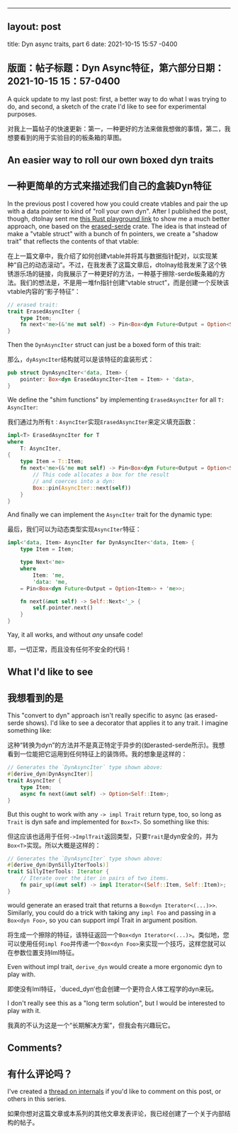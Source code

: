 ---

## layout: post
title: Dyn async traits, part 6
date: 2021-10-15 15:57 -0400

## 版面：帖子标题：Dyn Async特征，第六部分日期：2021-10-15 15：57-0400

A quick update to my last post: first, a better way to do what I was trying to do, and second, a sketch of the crate I'd like to see for experimental purposes.

对我上一篇帖子的快速更新：第一，一种更好的方法来做我想做的事情，第二，我想要看到的用于实验目的的板条箱的草图。

## An easier way to roll our own boxed dyn traits

## 一种更简单的方式来描述我们自己的盒装Dyn特征

In the previous post I covered how you could create vtables and pair the up with a data pointer to kind of "roll your own dyn". After I published the post, though, dtolnay sent me [this Rust playground link](https://play.rust-lang.org/?version=nightly&mode=debug&edition=2018&gist=adba43d6e056337cd8a297624a296219) to show me a much better approach, one based on the [erased-serde](https://crates.io/crates/erased-serde) crate. The idea is that instead of make a "vtable struct" with a bunch of fn pointers, we create a "shadow trait" that reflects the contents of that vtable:

在上一篇文章中，我介绍了如何创建vtable并将其与数据指针配对，以实现某种“自己的动态滚动”。不过，在我发表了这篇文章后，dtolnay给我发来了这个铁锈游乐场的链接，向我展示了一种更好的方法，一种基于擦除-serde板条箱的方法。我们的想法是，不是用一堆fn指针创建“vtable struct”，而是创建一个反映该vtable内容的“影子特征”：

```rust
// erased trait:
trait ErasedAsyncIter {
    type Item;
    fn next<'me>(&'me mut self) -> Pin<Box<dyn Future<Output = Option<Self::Item>> + 'me>>;
}
```

Then the `DynAsyncIter` struct can just be a boxed form of this trait:

那么，`dyAsyncIter`结构就可以是该特征的盒装形式：

```rust
pub struct DynAsyncIter<'data, Item> {
    pointer: Box<dyn ErasedAsyncIter<Item = Item> + 'data>,
}
```

We define the "shim functions" by implementing `ErasedAsyncIter` for all `T: AsyncIter`:

我们通过为所有`t：AsyncIter`实现`ErasedAsyncIter`来定义填充函数：

```rust
impl<T> ErasedAsyncIter for T
where
    T: AsyncIter,
{
    type Item = T::Item;
    fn next<'me>(&'me mut self) -> Pin<Box<dyn Future<Output = Option<Self::Item>> + 'me>> {
        // This code allocates a box for the result
        // and coerces into a dyn:
        Box::pin(AsyncIter::next(self))
    }
}
```

And finally we can implement the `AsyncIter` trait for the dynamic type:

最后，我们可以为动态类型实现`AsyncIter`特征：

```rust
impl<'data, Item> AsyncIter for DynAsyncIter<'data, Item> {
    type Item = Item;

    type Next<'me>
    where
        Item: 'me,
        'data: 'me,
    = Pin<Box<dyn Future<Output = Option<Item>> + 'me>>;

    fn next(&mut self) -> Self::Next<'_> {
        self.pointer.next()
    }
}
```

Yay, it all works, and without *any* unsafe code!

耶，一切正常，而且没有任何不安全的代码！

## What I'd like to see

## 我想看到的是

This "convert to dyn" approach isn't really specific to async (as erased-serde shows). I'd like to see a decorator that applies it to any trait. I imagine something like:

这种“转换为dyn”的方法并不是真正特定于异步的(如erasted-serde所示)。我想看到一位能把它运用到任何特征上的装饰师。我的想象是这样的：

```rust
// Generates the `DynAsyncIter` type shown above:
#[derive_dyn(DynAsyncIter)]
trait AsyncIter {
    type Item;
    async fn next(&mut self) -> Option<Self::Item>;
}
```

But this ought to work with any `-> impl Trait` return type, too, so long as `Trait` is dyn safe and implemented for `Box<T>`. So something like this:

但这应该也适用于任何`->ImplTrait`返回类型，只要`Trait`是dyn安全的，并为`Box<T>`实现。所以大概是这样的：

```rust
// Generates the `DynAsyncIter` type shown above:
#[derive_dyn(DynSillyIterTools)]
trait SillyIterTools: Iterator {
    // Iterate over the iter in pairs of two items.
    fn pair_up(&mut self) -> impl Iterator<(Self::Item, Self::Item)>;
}
```

would generate an erased trait that returns a `Box<dyn Iterator<(...)>>`. Similarly, you could do a trick with taking any `impl Foo` and passing in a `Box<dyn Foo>`, so you can support impl Trait in argument position.

将生成一个擦除的特征，该特征返回一个`Box<dyn Iterator<(...)>`。类似地，您可以使用任何`impl Foo`并传递一个`Box<dyn Foo>`来实现一个技巧，这样您就可以在参数位置支持Iml特征。

Even without impl trait, `derive_dyn` would create a more ergonomic dyn to play with.

即使没有Iml特征，`duced_dyn‘也会创建一个更符合人体工程学的dyn来玩。

I don't really see this as a "long term solution", but I would be interested to play with it.

我真的不认为这是一个“长期解决方案”，但我会有兴趣玩它。

## Comments?

## 有什么评论吗？

I've created a [thread on internals](https://internals.rust-lang.org/t/blog-series-dyn-async-in-traits/15449) if you'd like to comment on this post, or others in this series.

如果你想对这篇文章或本系列的其他文章发表评论，我已经创建了一个关于内部结构的帖子。